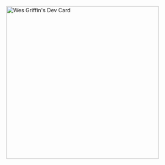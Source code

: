 <a href="https://app.daily.dev/wesgriffincodes"><img src="https://api.daily.dev/devcards/56a7856924934d98ba8fc00eda38f56b.png?r=2tb" width="400" alt="Wes Griffin's Dev Card"/></a>
